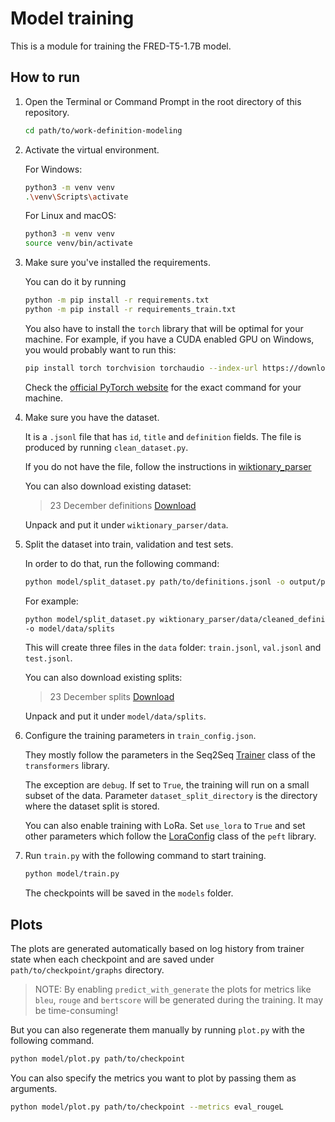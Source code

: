 # Model training

This is a module for training the FRED-T5-1.7B model.

## How to run

1. Open the Terminal or Command Prompt in the root directory of this repository.

    ```bash
    cd path/to/work-definition-modeling
    ```

2. Activate the virtual environment.

    For Windows:

    ```bash
    python3 -m venv venv
    .\venv\Scripts\activate
    ```

    For Linux and macOS:

    ```bash
    python3 -m venv venv
    source venv/bin/activate
    ```

3. Make sure you've installed the requirements.

    You can do it by running

    ```bash
    python -m pip install -r requirements.txt
    python -m pip install -r requirements_train.txt
    ```

    You also have to install the `torch` library that will be optimal for your machine.
    For example, if you have a CUDA enabled GPU on Windows, you would probably want to run this:

    ```bash
    pip install torch torchvision torchaudio --index-url https://download.pytorch.org/whl/cu121
    ```

    Check the [official PyTorch website](https://pytorch.org/get-started/locally/)
    for the exact command for your machine.

4. Make sure you have the dataset.

    It is a `.jsonl` file that has `id`, `title` and `definition` fields.
    The file is produced by running `clean_dataset.py`.

    If you do not have the file, follow the instructions
    in [wiktionary_parser](../../wiktionary_parser/README.md)

    You can also download existing dataset:

    > 23 December definitions
   > [Download](https://github.com/tatarinovst2/work-definition-modeling/issues/17)

    Unpack and put it under `wiktionary_parser/data`.

5. Split the dataset into train, validation and test sets.

    In order to do that, run the following command:

    ```bash
    python model/split_dataset.py path/to/definitions.jsonl -o output/path
    ```

    For example:

    ```bash
    python model/split_dataset.py wiktionary_parser/data/cleaned_definitions.jsonl
   -o model/data/splits
    ```

    This will create three files in the `data` folder:
    `train.jsonl`, `val.jsonl` and `test.jsonl`.

    You can also download existing splits:

    > 23 December splits
   > [Download](https://github.com/tatarinovst2/work-definition-modeling/issues/18)

    Unpack and put it under `model/data/splits`.

6. Configure the training parameters in `train_config.json`.

    They mostly follow the parameters in the Seq2Seq
    [Trainer](https://huggingface.co/transformers/main_classes/trainer.html#trainingarguments)
    class of the `transformers` library.

    The exception are `debug`.
    If set to `True`, the training will run on a small subset of the data.
    Parameter `dataset_split_directory` is the directory where the dataset split is stored.
    
    You can also enable training with LoRa.
    Set `use_lora` to `True` and set other parameters which follow the
    [LoraConfig](https://huggingface.co/docs/peft/package_reference/lora) class of the
    `peft` library.

7. Run `train.py` with the following command to start training.

    ```bash
    python model/train.py
    ```

    The checkpoints will be saved in the `models` folder.

## Plots

The plots are generated automatically based on log history from trainer state
when each checkpoint and are saved under `path/to/checkpoint/graphs` directory.

> NOTE: By enabling `predict_with_generate` the plots for metrics like `bleu`, `rouge`
> and `bertscore` will be generated during the training. It may be time-consuming!

But you can also regenerate them manually by running `plot.py` with the following command.

```bash
python model/plot.py path/to/checkpoint
```

You can also specify the metrics you want to plot by passing them as arguments.

```bash
python model/plot.py path/to/checkpoint --metrics eval_rougeL
```
